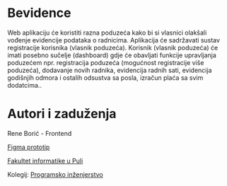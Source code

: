 # Bevidence

Web aplikaciju će koristiti razna poduzeća kako bi si vlasnici olakšali vođenje evidencije podataka o radnicima. Aplikacija će sadržavati sustav registracije korisnika (vlasnik poduzeća). Korisnik (vlasnik poduzeća) će imati posebno sučelje (dashboard) gdje će obavljati funkcije upravljanja poduzećem npr. registracija poduzeća (mogućnost registracije više poduzeća), dodavanje novih radnika, evidencija radnih sati, evidencija godišnjih odmora i ostalih odsustva sa posla, izračun plaća sa svim dodatcima..

# Autori i zaduženja

Rene Borić - Frontend

[Figma prototip](https://www.figma.com/proto/k134wHs0g9SsTeKPH2gB38/PI-PROJEKT?node-id=56%3A399&scaling=min-zoom&page-id=0%3A1&starting-point-node-id=56%3A399)

[Fakultet informatike u Puli](https://fipu.unipu.hr/)

Kolegij: [Programsko inženjerstvo](ntankovic.unipu.hr/pi)